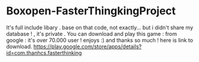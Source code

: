 # Boxopen-FasterThingkingProject
It's full include libary . base on that code, not exactly... 
but i didn't share my database ! , it's private .
You can download and play this game : 
from google : it's over 70.000 user ! enjoys :)  and thanks so much !
here is link to download. 
https://play.google.com/store/apps/details?id=com.thanhcs.fasterthinking
